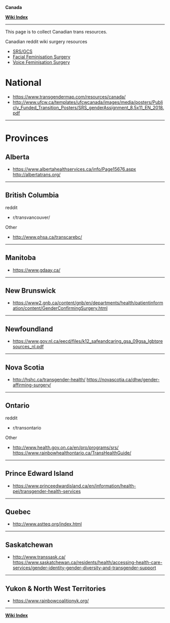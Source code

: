 **Canada**

**[Wiki Index](https://github.com/MissTeapot/LGBT-Wikis/blob/main/github_wiki/transwiki/index.md)**
*****

This page is to collect Canadian trans resources.

Canadian reddit wiki surgery resources

* [SRS/GCS](https://github.com/MissTeapot/LGBT-Wikis/blob/main/github_wiki/transsurgerieswiki/srs/canada.md)
* [Facial Feminisation Surgery](https://github.com/MissTeapot/LGBT-Wikis/blob/main/github_wiki/transsurgerieswiki/ffs/other#wiki_canada.md)
* [Voice Feminisation Surgery](https://github.com/MissTeapot/LGBT-Wikis/blob/main/github_wiki/transsurgerieswiki/vfs/other#wiki_canada.md)




# National


* https://www.transgendermap.com/resources/canada/
* http://www.ufcw.ca/templates/ufcwcanada/images/media/posters/Publicly_Funded_Transition_Posters/SRS_genderAssignment_8.5x11_EN_2018.pdf


*****
# Provinces

## Alberta

* https://www.albertahealthservices.ca/info/Page15676.aspx http://albertatrans.org/



*****
## British Columbia

reddit

* r/transvancouver/

Other

* http://www.phsa.ca/transcarebc/




*****
## Manitoba

* https://www.gdaay.ca/



*****
## New Brunswick

* https://www2.gnb.ca/content/gnb/en/departments/health/patientinformation/content/GenderConfirmingSurgery.html



*****
## Newfoundland

* https://www.gov.nl.ca/eecd/files/k12_safeandcaring_gsa_09gsa_lgbtqresources_nl.pdf


*****
## Nova Scotia

* http://hshc.ca/transgender-health/ https://novascotia.ca/dhw/gender-affirming-surgery/


*****
## Ontario


reddit

* r/transontario

Other

* http://www.health.gov.on.ca/en/pro/programs/srs/ https://www.rainbowhealthontario.ca/TransHealthGuide/




*****
## Prince Edward Island

* https://www.princeedwardisland.ca/en/information/health-pei/transgender-health-services





*****
## Quebec

* http://www.astteq.org/index.html



*****
## Saskatchewan

* http://www.transsask.ca/ https://www.saskatchewan.ca/residents/health/accessing-health-care-services/gender-identity-gender-diversity-and-transgender-support


*****
## Yukon &amp; North West Territories

* https://www.rainbowcoalitionyk.org/


*****
**[Wiki Index](https://github.com/MissTeapot/LGBT-Wikis/blob/main/github_wiki/transwiki/index.md)**